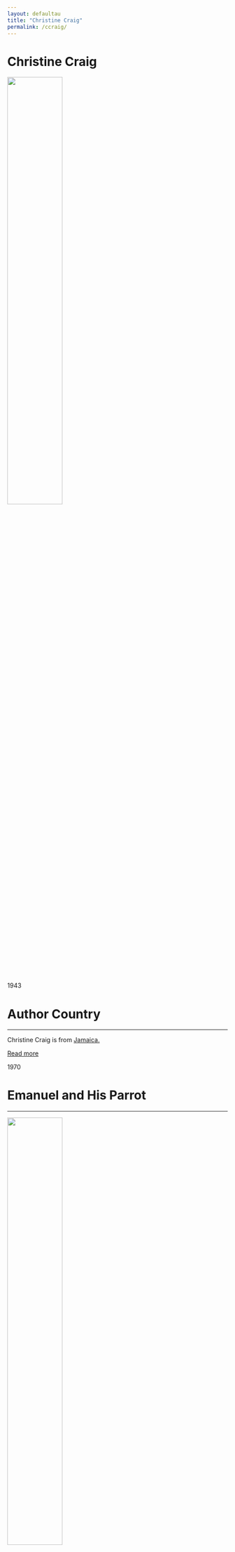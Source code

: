 ```yaml
---
layout: defaultau
title: "Christine Craig"
permalink: /ccraig/
---
```

<!-- partial:index.partial.html -->
<div class="content">
    <h1>Christine Craig</h1>
    <div class="quote">
        <div><img src="https://japoetryarchive.nlj.gov.jm/wp-content/uploads/2022/03/Christine-craig-img.jpg" height="50%" width = "50%" class="logo"></div>
    </div>
    <div class="timeline">
        <div style="padding-bottom:100px;"></div>
        <div class="block">
            <div class="date right"><p class="right"> 1943 </p></div>
            <div class="dot"></div>
            <div class="left first">
            <div class="author_country">
                <h1>Author Country</h1><hr>
            <div class="aclocation">  <p>Christine Craig is from <a href="{{ site.baseurl }}/4">Jamaica.</a></p></div>
                  <div class="acreadmore"><a href="https://en.wikipedia.org/wiki/Christine_Craig" target="_blank">Read more</a></div>
            </div>
            </div>
        </div>
        <div class="block">
            <div class="date left"><p class="left">1970</p></div>
            <div class="dot"></div>
            <div class="right hide">
                <h1>Emanuel and His Parrot</h1><hr>
                <p><img src="https://m.media-amazon.com/images/I/91ziOJUdo0L._SX679_.jpg" height="50%" width = "50%"></p>
                <p>
                Language: English <br/>
                Publisher: Oxford University Press<br/>
                Pub_location: Oxford, England<br/>
                Genre: Fiction<br/>
                Length: 24<br/>                  
             </p>
            </div>
        </div>
        <div class="block">
            <div class="date right"><p class="right">1973</p></div>
            <div class="dot"></div>
            <div class="left hide">
                <h1>"Right On"</h1><hr>
                <p><img src="https://www.peepaltreepress.com/sites/default/files/styles/author_large/public/Christine%20Craig.jpg?itok=cuzGnMA_" height="50%" width = "50%"></p>
                <p>
                Language: English <br/>
                Publisher: Social Development Commission<br/>
                Pub_location: Kingston, Jamaica<br/>
                Genre: Non Fiction<br/>
                Length: 43<br/>                      
             </p>
            </div>
        </div>
        <div class="block">
            <div class="date left"><p class="left">1982</p></div>
            <div class="dot"></div>
            <div class="right hide">
                <h1>Everything but the Ring</h1><hr>
                <p><img src="https://www.peepaltreepress.com/sites/default/files/styles/author_large/public/Christine%20Craig.jpg?itok=cuzGnMA_" height="50%" width = "50%"></p>
                <p>
                Language: English <br/>
                Publisher: Bureau of Women's Affairs<br/>
                Pub_location: Kingston, Jamaica<br/>
                Genre: Fiction<br/>
                Length: 36<br/>                
            </p>
            </div>
        </div>
        <div class="block">
            <div class="date right"><p class="right">1984</p></div>
            <div class="dot"></div>
            <div class="left hide">
                <h1>Quadrille For Tigers</h1><hr>
                <p><img src="https://pictures.abebooks.com/inventory/md/md161951348.jpg" height="50%" width = "50%"></p>
                <p>
                Language: English <br/>
                Publisher: Mina Press Publishing<br/>
                Pub_location: Sebastopol, United States<br/>
                Genre: Poetry Collection <br/>
                Length: 96<br/>                               
            </p>
            </div>
        </div>
        <div class="block">
            <div class="date left"><p class="left">1990</p></div>
            <div class="dot"></div>
            <div class="right hide">
                <h1>The Bird Gang</h1><hr>
                <p><img src="https://www.peepaltreepress.com/sites/default/files/styles/author_large/public/Christine%20Craig.jpg?itok=cuzGnMA_" height="50%" width = "50%"></p>
                <p>
                Language: English <br/>
                Publisher: Heinemann<br/>
                Pub_location: Kingston, Jamaica<br/>
                Genre: Fiction<br/>
                Length: 65<br/>                     
            </p>
            </div>
        </div>
        <div class="block">
            <div class="date right"><p class="right">1993</p></div>
            <div class="dot"></div>
            <div class="left hide">
                <h1>Mint Tea and Other Stories</h1><hr>
                <p><img src="https://readingandwatchingtheworld.home.blog/wp-content/uploads/2020/02/minttea.jpg?w=1024" height="50%" width = "50%"></p>
                <p>
                Language: English <br/>
                Publisher: Heinemann<br/>
                Pub_location: Oxford, England<br/>
                Genre: Fiction<br/>
                Length: 150<br/>                  
            </p>
            </div>
        </div>
        <div class="block">
            <div class="date left"><p class="left">2010</p></div>
            <div class="dot"></div>
            <div class="right hide">
                <h1>Christine Craig Poems: All Things Bright & Quadrille For Tigers</h1><hr>
                <p><img src="https://images-na.ssl-images-amazon.com/images/I/51cDxljfmbL._SX314_BO1,204,203,200_.jpg" height="50%" width = "50%"></p>
                <p>
                Language: English <br/>
                Publisher: Peepal Press<br/>
                Pub_location: Leeds, LDN, England <br/>
                Genre: Poetry Collection<br/>
                Length: 161<br/>                   
            </p>
            </div>
        </div>
</div>
  <!-- partial -->
<script src='https://cdnjs.cloudflare.com/ajax/libs/jquery/3.1.1/jquery.min.js'></script><script  src="{{ site.baseurl }}/assets/js/authorscript.js"></script>
